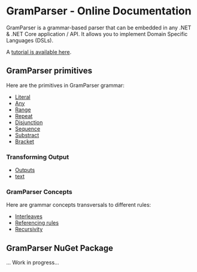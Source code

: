 # GramParser - Online Documentation

GramParser is a grammar-based parser that can be embedded in any .NET & .NET Core application / API.  It allows you to implement Domain Specific Languages (DSLs).

A [tutorial is available here](tutorial.md).

## GramParser primitives

Here are the primitives in GramParser grammar:

* [Literal](primitives/literal.md)
* [Any](primitives/any.md)
* [Range](primitives/range.md)
* [Repeat](primitives/repeat.md)
* [Disjunction](primitives/disjunction.md)
* [Sequence](primitives/sequence.md)
* [Substract](primitives/substract.md)
* [Bracket](primitives/bracket.md)

### Transforming Output

* [Outputs](output)
* [text](output/text.md)

### GramParser Concepts

Here are grammar concepts transversals to different rules:

* [Interleaves](interleave.md)
* [Referencing rules](referencing.md)
* [Recursivity](recursivity.md)

## GramParser NuGet Package

...  Work in progress...


